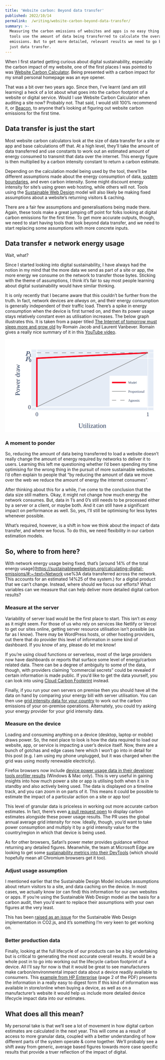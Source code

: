 ```yaml
---
title: 'Website carbon: Beyond data transfer'
published: 2022/10/14
permalink:  /writing/website-carbon-beyond-data-transfer/
summary: >-
  Measuring the carbon emissions of websites and apps is no easy thing. Most
  tools use the amount of data being transferred to calculate the overall
  emissions. But to get more detailed, relevant results we need to go beyond
  just data transfer.
---
```


When I first started getting curious about digital sustainability, especially the carbon impact of my website, one of the first places I was pointed to was [Website Carbon Calculator](https://www.websitecarbon.com/). Being presented with a carbon impact for my small personal homepage was an eye opener.

That was a bit over two years ago. Since then, I’ve learnt (and am still learning) a heck of a lot about what goes into the carbon footprint of a website or digital service. Would I use Website Carbon Calculator when auditing a site now? Probably not. That said, I would still 100% recommend it, or [Beacon](https://digitalbeacon.co/), to anyone that’s looking at figuring out website carbon emissions for the first time.

## Data transfer is just the start

Most website carbon calculators look at the size of data transfer for a site or app and base calculations off that. At a high level, they’ll take the amount of data transferred and use constants to work out an estimated amount of energy consumed to transmit that data over the internet. This energy figure is then multiplied by a carbon intensity constant to return a carbon estimate.

Depending on the calculation model being used by the tool, there’ll be different assumptions made about the energy consumption of data, [system boundaries](https://www.wholegraindigital.com/blog/website-energy-consumption/), and even carbon intensity. Some might discount energy intensity for site’s using green web hosting, while others will not. Tools using the [Sustainable Web Design](https://sustainablewebdesign.org/calculating-digital-emissions/) model will also likely be making fixed assumptions about a website’s returning visitors & caching.

There are a fair few assumptions and generalisations being made there. Again, these tools make a great jumping off point for folks looking at digital carbon emissions for the first time. To get more accurate outputs, though, we need to start having tools that look beyond data transfer, and we need to start replacing some assumptions with more concrete inputs.

## Data transfer ≠ network energy usage

Wait, what?

Since I started looking into digital sustainability, I have always had the notion in my mind that the more data we send as part of a site or app, the more energy we consume on the network to transfer those bytes. Sticking with the theme of assumptions, I think it’s fair to say most people learning about digital sustainability would have similar thinking.

It is only recently that I became aware that this couldn’t be further from the truth. In fact, network devices are _always on_, and their energy consumption is generally independent of their traffic load. There’s a spike in energy consumption when the device is first turned on, and then its power usage stays relatively constant even as utilisation increases. The below graph illustrates this. It is taken from a paper titled [The Internet of tomorrow must sleep more and grow old](https://hotcarbon.org/pdf/hotcarbon22-jacob.pdf) by Romain Jacob and Laurent Vanbever. Romain gives a really nice summary of it in this [YouTube video](https://www.youtube.com/watch?v=EUprOJTvQ84).

![A graph showing network utilisation as a steady line moving up at a 45 degree angle, compared to network power draw which rises sharply at the start (at 0 on the x-axis) before immediately leveling off to stay constant at almost full power consumption.](../../public/img/blog/f475f393bc56f10723cf961ce40334a70e57ed26-1034x617.png "Power draw of networks is decoupled from data transfer.")

### A moment to ponder

So, reducing the amount of data being transferred to load a website doesn’t really change the amount of energy required by networks to deliver it to users. Learning this left me questioning whether I’d been spending my time optimising for the wrong thing in the pursuit of more sustainable websites. I’d often explain to people that “by reducing the amount of data we move over the web we reduce the amount of energy the internet consumes”.

After thinking about this for a while, I’ve come to the conclusion that the data size still matters. Okay, it might not change how much energy the network consumes. But, data in 1’s and 0’s still needs to be processed either by a server or a client, or maybe both. And it can still have a significant impact on performance as well. So, yes, I’ll still be optimising for less bytes whenever possible.

What’s required, however, is a shift in how we think about the impact of data transfer, and where we focus. To do this, we need flexibility in our carbon estimation models.

## So, where to from here?

With network energy usage being fixed, that’s [around 14% of the total energy usage](<https://sustainablewebdesign.org/calculating-digital-emissions/#:~:text=Network> use%3A data transferred across the network. This accounts for an estimated 14%25 of the system.) for a digital product that we can’t change. Instead, where should we focus our efforts? What variables can we measure that can help deliver more detailed digital carbon results?

### Measure at the server

Variability of server load would be the first place to start. This isn’t _as easy_ as it might seem. For those of us who rely on services like Netlify or Vercel to get our sites online, getting server resource utilisation isn’t possible (as far as I know). There may be WordPress hosts, or other hosting providers, out there that do provider this level of information in some kind of dashboard. If you know of any, please do let me know!

If you’re using cloud functions or serverless, most of the large providers now have dashboards or reports that surface some level of energy/carbon related data. There can be a degree of ambiguity to some of the data, though, with providers claiming “commercial secrets” could be revealed if certain information is made public. If you’d like to get the data yourself, you can look into using [Cloud Carbon Footprint](https://www.cloudcarbonfootprint.org/) instead.

Finally, if you run your own servers on premise then you should have all the data on hand by comparing your energy bill with server utilisation. You can then use [grid intensity data for your country](https://github.com/thegreenwebfoundation/co2.js/tree/main/data/output) to work out the carbon emissions of your on-premise operations. Alternately, you could try asking your energy provider for your grid intensity data.

### Measure on the device

Loading and consuming anything on a device (desktop, laptop or mobile) draws power. So, the next place to look is how the data required to load our website, app, or service is impacting a user’s device itself. Now, there are a bunch of gotchas and edge cases here which I won’t go into in detail for this post (e.g. I am using my phone unplugged, but it was charged when the grid was using mostly renewable electricity).

Firefox browsers now include [device power usage data in their developer tools profiler results](https://www.mozilla.org/en-US/firefox/104.0/releasenotes/) (Windows & Mac only). This is very useful in gaining insights into how much power a site or app is utilising both when it is in standby and also actively being used. The data is displayed on a timeline track, and you can zoom in on parts of it. This means it could be possible to estimate the impact of a particular action on a site or app too!

This level of granular data is priceless in working out more accurate carbon estimates. In fact, there’s even [a pull request open](https://github.com/firefox-devtools/profiler/pull/4243) to display carbon estimates alongside these power usage results. The PR uses the global annual average grid intensity for now. Ideally, though, you’d want to take power consumption and multiply it by a grid intensity value for the country/region in which that device is being used.

As for other browsers, Safari’s power meter provides guidance without returning any detailed figures. Meanwhile, the team at Microsoft Edge are looking to get some [sustainability metrics into their DevTools](https://fershad.com/writing/microsoft-propose-sustainability-section-in-edge-devtools/) (which should hopefully mean all Chromium browsers get it too).

### Adjust usage assumption

I mentioned earlier that the Sustainable Design Model includes assumptions about return visitors to a site, and data caching on the device. In most cases, we actually know (or can find) this information for our own websites or apps. If you’re using the Sustainable Web Design model as the basis for a carbon audit, then you’d want to replace their assumptions with your own figures at the very least.

This has been [raised as an issue](https://github.com/thegreenwebfoundation/co2.js/issues/109) for the Sustainable Web Design implementation in CO2.js, and it’s something I’m very keen to get working on.

### Better production data

Finally, looking at the full lifecycle of our products can be a big undertaking but is critical to generating the most accurate overall results. It would be a whole post in to go into working out the lifecycle carbon footprint of a device. All I’ll say for now is that it would be great to see manufacturers make carbon/environmental impact data about a device readily available to consumers. This [example from HP Enterprise](https://www.hpe.com/psnow/doc/a50002430enw) (page 2 of the PDF) presents the information in a really easy to digest form If this kind of information was available in store/online when buying a device, as well as on a manufacturer’s website it would help us include more detailed device lifecycle impact data into our estimates.

## What does all this mean?

My personal take is that we’ll see a lot of movement in how digital carbon estimates are calculated in the next year. This will come as a result of access to more granular data, coupled with a better understanding of how different parts of the system operate & come together. We’ll probably see a shift away from generic, average based figures towards more case specific results that provide a truer reflection of the impact of digital.
